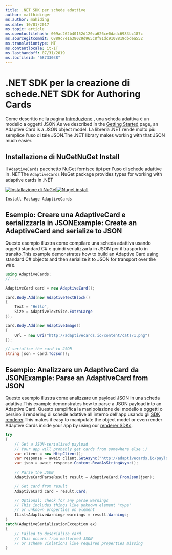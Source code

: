 ```yaml
---
title: .NET SDK per schede adattive
author: matthidinger
ms.author: mahiding
ms.date: 10/01/2017
ms.topic: article
ms.openlocfilehash: 009ac262b40152d120ca626ce0dadc6983bc187c
ms.sourcegitcommit: 6889c7e1a38029d965c8f91dc9108819dbdea552
ms.translationtype: MT
ms.contentlocale: it-IT
ms.lasthandoff: 07/31/2019
ms.locfileid: "68733038"
---
```

# <a name="net-sdk-for-authoring-cards"></a><span data-ttu-id="e0dd0-102">.NET SDK per la creazione di schede</span><span class="sxs-lookup"><span data-stu-id="e0dd0-102">.NET SDK for Authoring Cards</span></span>

<span data-ttu-id="e0dd0-103">Come descritto nella pagina [Introduzione](../../authoring-cards/getting-started.md) , una scheda adattiva è un modello a oggetti JSON.</span><span class="sxs-lookup"><span data-stu-id="e0dd0-103">As we described in the [Getting Started](../../authoring-cards/getting-started.md) page, an Adaptive Card is a JSON object model.</span></span> <span data-ttu-id="e0dd0-104">La libreria .NET rende molto più semplice l'uso di tale JSON.</span><span class="sxs-lookup"><span data-stu-id="e0dd0-104">The .NET library makes working with that JSON much easier.</span></span>


## <a name="nuget-install"></a><span data-ttu-id="e0dd0-105">Installazione di NuGet</span><span class="sxs-lookup"><span data-stu-id="e0dd0-105">NuGet Install</span></span>
<span data-ttu-id="e0dd0-106">Il `AdaptiveCards` pacchetto NuGet fornisce tipi per l'uso di schede adattive in .NET</span><span class="sxs-lookup"><span data-stu-id="e0dd0-106">The `AdaptiveCards` NuGet package provides types for working with adaptive cards in .NET</span></span>

<span data-ttu-id="e0dd0-107">[![Installazione di NuGet](https://img.shields.io/nuget/vpre/AdaptiveCards.svg)](https://www.nuget.org/packages/AdaptiveCards)</span><span class="sxs-lookup"><span data-stu-id="e0dd0-107">[![Nuget install](https://img.shields.io/nuget/vpre/AdaptiveCards.svg)](https://www.nuget.org/packages/AdaptiveCards)</span></span>

```console
Install-Package AdaptiveCards
```

## <a name="example-create-an-adaptivecard-and-serialize-to-json"></a><span data-ttu-id="e0dd0-108">Esempio: Creare una AdaptiveCard e serializzarla in JSON</span><span class="sxs-lookup"><span data-stu-id="e0dd0-108">Example: Create an AdaptiveCard and serialize to JSON</span></span>

<span data-ttu-id="e0dd0-109">Questo esempio illustra come compilare una scheda adattiva usando oggetti standard C# e quindi serializzarla in JSON per il trasporto in transito.</span><span class="sxs-lookup"><span data-stu-id="e0dd0-109">This example demonstrates how to build an Adaptive Card using standard C# objects and then serialize it to JSON for transport over the wire.</span></span>

```csharp
using AdaptiveCards;
// ...

AdaptiveCard card = new AdaptiveCard();

card.Body.Add(new AdaptiveTextBlock() 
{
    Text = "Hello",
    Size = AdaptiveTextSize.ExtraLarge
});

card.Body.Add(new AdaptiveImage() 
{
    Url = new Uri("http://adaptivecards.io/content/cats/1.png")
});

// serialize the card to JSON
string json = card.ToJson();
```

## <a name="example-parse-an-adaptivecard-from-json"></a><span data-ttu-id="e0dd0-110">Esempio: Analizzare un AdaptiveCard da JSON</span><span class="sxs-lookup"><span data-stu-id="e0dd0-110">Example: Parse an AdaptiveCard from JSON</span></span>

<span data-ttu-id="e0dd0-111">Questo esempio illustra come analizzare un payload JSON in una scheda adattiva.</span><span class="sxs-lookup"><span data-stu-id="e0dd0-111">This example demonstrates how to parse a JSON payload into an Adaptive Card.</span></span> <span data-ttu-id="e0dd0-112">Questo semplifica la manipolazione del modello a oggetti o persino il rendering di schede adattive all'interno dell'app usando gli [SDK renderer](../../rendering-cards/getting-started.md).</span><span class="sxs-lookup"><span data-stu-id="e0dd0-112">This makes it easy to manipulate the object model or even render Adaptive Cards inside your app by using our [renderer SDKs](../../rendering-cards/getting-started.md).</span></span>

```csharp
try
{
    // Get a JSON-serialized payload
    // Your app will probably get cards from somewhere else :)
    var client = new HttpClient();
    var response = await client.GetAsync("http://adaptivecards.io/payloads/ActivityUpdate.json");
    var json = await response.Content.ReadAsStringAsync();

    // Parse the JSON 
    AdaptiveCardParseResult result = AdaptiveCard.FromJson(json);

    // Get card from result
    AdaptiveCard card = result.Card;

    // Optional: check for any parse warnings
    // This includes things like unknown element "type"
    // or unknown properties on element
    IList<AdaptiveWarning> warnings = result.Warnings;
}
catch(AdaptiveSerializationException ex)
{
    // Failed to deserialize card 
    // This occurs from malformed JSON
    // or schema violations like required properties missing 
}
```
